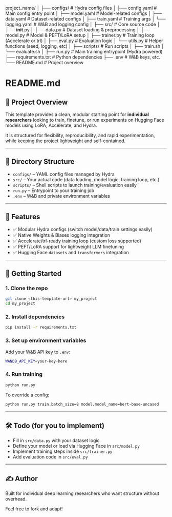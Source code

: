 project_name/
│
├── configs/                      # Hydra config files
│   ├── config.yaml               # Main config entry point
│   ├── model.yaml                # Model-related configs
│   ├── data.yaml                 # Dataset-related configs
│   ├── train.yaml                # Training args
│   └── logging.yaml              # W&B and logging config
│
├── src/                         # Core source code
│   ├── __init__.py
│   ├── data.py                  # Dataset loading & preprocessing
│   ├── model.py                 # Model & PEFT/LoRA setup
│   ├── trainer.py               # Training loop (Accelerate or trl)
│   ├── eval.py                  # Evaluation logic
│   └── utils.py                 # Helper functions (seed, logging, etc)
│
├── scripts/                     # Run scripts
│   ├── train.sh
│   └── evaluate.sh
│
├── run.py                       # Main training entrypoint (Hydra powered)
├── requirements.txt             # Python dependencies
├── .env                         # W&B keys, etc.
└── README.md                    # Project overview

# README.md

## 📘 Project Overview
This template provides a clean, modular starting point for **individual researchers** looking to train, finetune, or run experiments on Hugging Face models using LoRA, Accelerate, and Hydra.

It is structured for flexibility, reproducibility, and rapid experimentation, while keeping the project lightweight and self-contained.

---

## 📂 Directory Structure

- `configs/` – YAML config files managed by Hydra
- `src/` – Your actual code (data loading, model logic, training loop, etc.)
- `scripts/` – Shell scripts to launch training/evaluation easily
- `run.py` – Entrypoint to your training job
- `.env` – W&B and private environment variables

---

## 🔧 Features

- ✅ Modular Hydra configs (switch model/data/train settings easily)
- ✅ Native Weights & Biases logging integration
- ✅ Accelerate/trl-ready training loop (custom loss supported)
- ✅ PEFT/LoRA support for lightweight LLM finetuning
- ✅ Hugging Face `datasets` and `transformers` integration

---

## 🚀 Getting Started

### 1. Clone the repo
```bash
git clone <this-template-url> my_project
cd my_project
```

### 2. Install dependencies
```bash
pip install -r requirements.txt
```

### 3. Set up environment variables
Add your W&B API key to `.env`:
```bash
WANDB_API_KEY=your-key-here
```

### 4. Run training
```bash
python run.py
```

To override a config:
```bash
python run.py train.batch_size=8 model.model_name=bert-base-uncased
```

---

## 🛠️ Todo (for you to implement)
- Fill in `src/data.py` with your dataset logic
- Define your model or load via Hugging Face in `src/model.py`
- Implement training steps inside `src/trainer.py`
- Add evaluation code in `src/eval.py`

---

## ✍️ Author
Built for individual deep learning researchers who want structure without overhead.

Feel free to fork and adapt!
